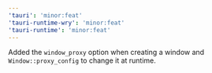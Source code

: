 ```yaml
---
'tauri': 'minor:feat'
'tauri-runtime-wry': 'minor:feat'
'tauri-runtime': 'minor:feat'
---
```


Added the `window_proxy` option when creating a window and `Window::proxy_config` to change it at runtime.
